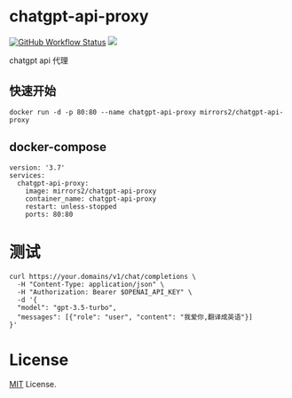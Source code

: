# chatgpt-api-proxy

<a title="Docker Image CI" target="_blank" href="https://github.com/mirrors2/chatgpt-api-proxy/actions"><img alt="GitHub Workflow Status" src="https://img.shields.io/github/actions/workflow/status/mirrors2/chatgpt-api-proxy/ci.yaml?label=Actions&logo=github&style=flat-square"></a>
<a title="Docker Pulls" target="_blank" href="https://hub.docker.com/r/mirrors2/chatgpt-api-proxy"><img src="https://img.shields.io/docker/pulls/mirrors2/chatgpt-api-proxy.svg?logo=docker&label=docker&style=flat-square"></a>

chatgpt api 代理
## 快速开始
```
docker run -d -p 80:80 --name chatgpt-api-proxy mirrors2/chatgpt-api-proxy
```

## docker-compose

```
version: '3.7'
services: 
  chatgpt-api-proxy:
    image: mirrors2/chatgpt-api-proxy
    container_name: chatgpt-api-proxy 
    restart: unless-stopped
    ports: 80:80
```
# 测试
```
curl https://your.domains/v1/chat/completions \
  -H "Content-Type: application/json" \
  -H "Authorization: Bearer $OPENAI_API_KEY" \
  -d '{
  "model": "gpt-3.5-turbo",
  "messages": [{"role": "user", "content": "我爱你,翻译成英语"}]
}'
```

# License
[MIT](./LICENSE) License.